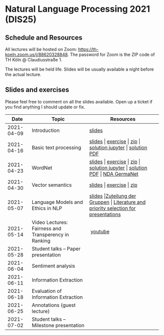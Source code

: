 # Natural Language Processing 2021 (DIS25)

## Schedule and Resources 

All lectures will be hosted on Zoom: https://th-koeln.zoom.us/j/88620328848. The password for Zoom is the ZIP code of TH Köln @ Claudiusstraße 1. 

The lectures will be held life. Slides will be usually available a night before the actual lecture. 

## Slides and exercises

Please feel free to comment on all the slides available. Open up a ticket if you find anything I should update or fix. 


| Date       | Topic                                 | Resources      |
|------------|---------------------------------------|----------------|
| 2021-04-09 | Introduction                          | [slides](slides/DIS25-01-Introduction.pdf) |
| 2021-04-16 | Basic text processing                 | [slides](slides/DIS25-02-BasicTextProcessing.pdf) \| [exercise](tutorials/DIS25_tutorial_1.pdf) \| [zip](tutorials/DIS25_tutorial_1.zip) \| [solution jupyter](tutorials/DIS25_1_solution.ipynb) \| [solution PDF](tutorials/DIS25_1_solution.pdf)  |
| 2021-04-23 | WordNet                               | [slides](slides/DIS25-03-WordNet.pdf) \| [exercise](tutorials/DIS25_tutorial_2.pdf) \| [zip](tutorials/DIS25_tutorial_2.zip) \| [solution jupyter](tutorials/DIS25_2_solution.ipynb) \| [solution PDF](tutorials/DIS25_2_solution.pdf) \| [NDA GermaNet](tutorials/Classroom-Student-Germanet.pdf) |
| 2021-04-30 | Vector semantics                      | [slides](slides/DIS25-04-VectorSemantics.pdf) \| [exercise](tutorials/DIS25_tutorial_3.pdf) \| [zip](tutorials/DIS25_tutorial_3.zip) |
| 2021-05-07 | Language Models and Ethics in NLP     | [slides](slides/DIS25-05-LM-Ethics.pdf) \|[Zuteilung der Gruppen](gruppen.md) \| [Literature and priority selection for presentations](tutorials/DIS25_Literaturliste.pdf) |
| 2021-05-14 | Video Lectures: Fairness and Transperency in Ranking | [youtube](https://www.youtube.com/watch?v=keGPIxQVTY4)|
| 2021-05-28 | Student talks – Paper presentation    | |
| 2021-06-04 | Sentiment analysis                    | |
| 2021-06-11 | Information Extraction                | |
| 2021-06-18 | Evaluation of Information Extraction  | |
| 2021-06-25 | Annotations (guest lecture)           | | 
| 2021-07-02 | Student talks – Milestone presentation| |







